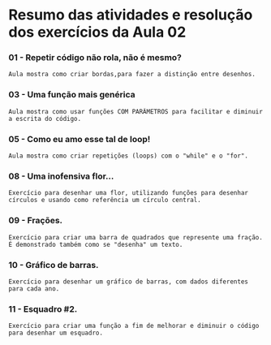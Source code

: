 # Resumo das atividades e resolução dos exercícios da Aula 02 #

### 01 - Repetir código não rola, não é mesmo? ###
    Aula mostra como criar bordas,para fazer a distinção entre desenhos.


### 03 - Uma função mais genérica ###  
    Aula mostra como usar funções COM PARÂMETROS para facilitar e diminuir a escrita do código.


### 05 - Como eu amo esse tal de loop! ###
    Aula mostra como criar repetições (loops) com o "while" e o "for".


### 08 - Uma inofensiva flor… ###
    Exercício para desenhar uma flor, utilizando funções para desenhar círculos e usando como referência um círculo central.


### 09 - Frações. ###
    Exercício para criar uma barra de quadrados que represente uma fração. É demonstrado também como se "desenha" um texto. 


### 10 - Gráfico de barras. ###
    Exercício para desenhar um gráfico de barras, com dados diferentes para cada ano.


### 11 - Esquadro #2. ###
    Exercício para criar uma função a fim de melhorar e diminuir o código para desenhar um esquadro.